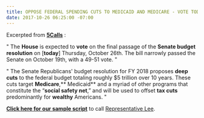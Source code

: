 ```yaml
---
title: OPPOSE FEDERAL SPENDING CUTS TO MEDICAID AND MEDICARE - VOTE TODAY
date: 2017-10-26 06:25:00 -07:00
---
```


Excerpted from [**5Calls**](https://5calls.org/) :

"  The **House** is expected to **vote** on the final passage of the **Senate budget resolution** on [**today**] Thursday, October 26th. The bill narrowly passed the Senate on October 19th, with a 49-51 vote.  "

"  The Senate Republicans' budget resolution for FY 2018 proposes **deep cuts** to the federal budget totaling roughly $5 trillion over 10 years. These cuts target **Medicare**,** Medicaid** and a myriad of other programs that constitute the “**social safety net**,” and will be used to offset **tax cuts** predominantly for **wealthy** Americans.  "

[**Click here for our sample script**](https://5calls.org/issue/spending-cuts-medicare-medicaid) to call [Representative Lee](http://lee.house.gov/).

